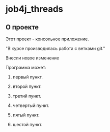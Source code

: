 # job4j_threads

## О проекте

Этот проект - консольное приложение.

"В курсе производилась работа с ветками git."

Внесли новое изменение

Программа может:

1. первый пункт.

2. второй пункт.

3. третий пункт.

4. четвертый пункт.

5. пятый пункт.

6. шестой пункт.